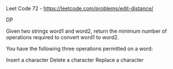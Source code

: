Leet Code 72 - https://leetcode.com/problems/edit-distance/

DP

Given two strings word1 and word2, return the minimum number of operations required to convert word1 to word2.

You have the following three operations permitted on a word:

Insert a character
Delete a character
Replace a character
